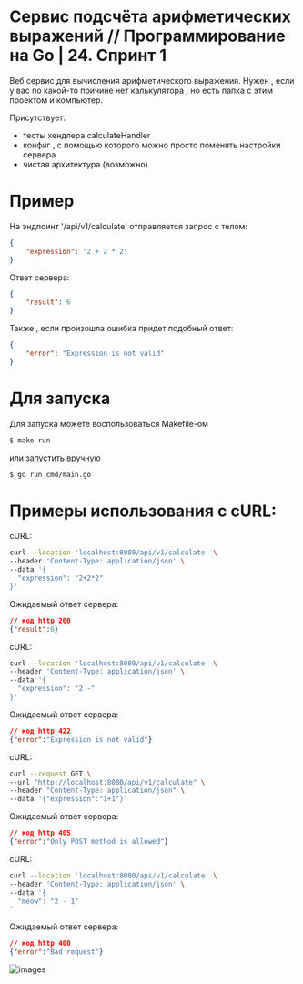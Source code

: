 # Сервис подсчёта арифметических выражений // Программирование на Go | 24. Спринт 1
Веб сервис для вычисления арифметического выражения. Нужен , если у вас по какой-то причине нет калькулятора , но есть папка с этим проектом и компьютер. 

Присутствует:
- тесты хендлера calculateHandler
- конфиг , с помощью которого можно просто поменять настройки сервера
- чистая архитектура (возможно)
   
# Пример
На эндпоинт '/api/v1/calculate' отправляется запрос с телом:
```json
{
    "expression": "2 + 2 * 2"
}
```
Ответ сервера:
```json
{
    "result": 6
}
```
Также , если произошла ошибка придет подобный ответ:
```json
{
    "error": "Expression is not valid"
}
```

# Для запуска
Для запуска можете воспользоваться Makefile-ом
```bash
$ make run
```
или запустить вручную
```bash
$ go run cmd/main.go
```

# Примеры использования с cURL:
cURL:
```bash
curl --location 'localhost:8080/api/v1/calculate' \
--header 'Content-Type: application/json' \
--data '{
  "expression": "2+2*2"
}'
```
Ожидаемый ответ сервера:
```json
// код http 200
{"result":6}
```

cURL:
```bash
curl --location 'localhost:8080/api/v1/calculate' \
--header 'Content-Type: application/json' \
--data '{
  "expression": "2 -"
}'
```
Ожидаемый ответ сервера:
```json
// код http 422
{"error":"Expression is not valid"}
```

cURL:
```bash
curl --request GET \
--url "http://localhost:8080/api/v1/calculate" \
--header "Content-Type: application/json" \
--data '{"expression":"1+1"}'
```
Ожидаемый ответ сервера:
```json
// код http 405
{"error":"Only POST method is allowed"}
```

cURL:
```bash
curl --location 'localhost:8080/api/v1/calculate' \
--header 'Content-Type: application/json' \
--data '{
  "meow": "2 - 1"
'
```
Ожидаемый ответ сервера:
```json
// код http 400
{"error":"Bad request"}
```





![images](https://github.com/user-attachments/assets/09b0393e-ed77-4a61-8ea4-8b057ffb07c1)
